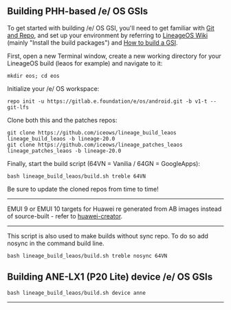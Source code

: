 
## Building PHH-based  /e/ OS GSIs ##

To get started with building  /e/ OS GSI, you'll need to get familiar with [Git and Repo](https://source.android.com/source/using-repo.html), and set up your environment by referring to [LineageOS Wiki](https://wiki.lineageos.org/devices/redfin/build) (mainly "Install the build packages") and [How to build a GSI](https://github.com/phhusson/treble_experimentations/wiki/How-to-build-a-GSI%3F).


First, open a new Terminal window, create a new working directory for your LineageOS build (leaos for example) and navigate to it:

    mkdir eos; cd eos
    
Initialize your  /e/ OS workspace:

    repo init -u https://gitlab.e.foundation/e/os/android.git -b v1-t --git-lfs

Clone both this and the patches repos:

    git clone https://github.com/iceows/lineage_build_leaos lineage_build_leaos -b lineage-20.0
    git clone https://github.com/iceows/lineage_patches_leaos lineage_patches_leaos -b lineage-20.0

Finally, start the build script (64VN = Vanilia / 64GN = GoogleApps):

    bash lineage_build_leaos/build.sh treble 64VN


Be sure to update the cloned repos from time to time!

---

EMUI 9 or EMUI 10 targets for Huawei re generated from AB images instead of source-built - refer to [huawei-creator](https://github.com/iceows/huawei-creator).

---

This script is also used to make builds without sync repo. To do so add nosync in the command build line.

    bash lineage_build_leaos/build.sh treble nosync 64VN

## Building ANE-LX1 (P20 Lite) device  /e/ OS GSIs ##

    bash lineage_build_leaos/build.sh device anne

---
